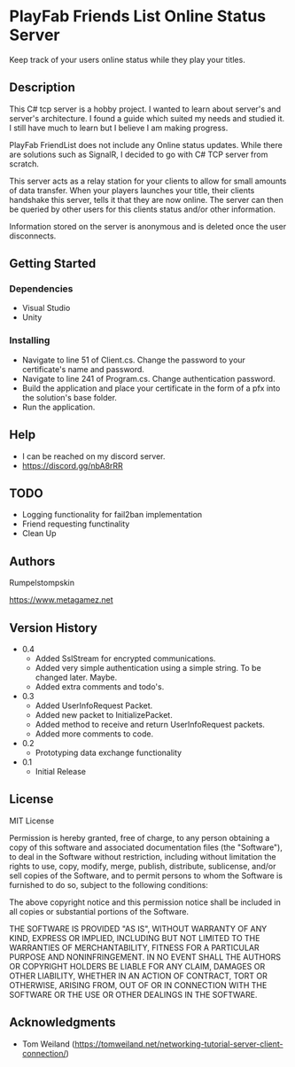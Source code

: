 # PlayFab Friends List Online Status Server

Keep track of your users online status while they play your titles.

## Description

This C# tcp server is a hobby project. I wanted to learn about server's and server's architecture. I found a guide which suited my needs and studied it.
I still have much to learn but I believe I am making progress.

PlayFab FriendList does not include any Online status updates. 
While there are solutions such as SignalR, I decided to go with C# TCP server from scratch.

This server acts as a relay station for your clients to allow for small amounts of data transfer.
When your players launches your title, their clients handshake this server, tells it that they are now online.
The server can then be queried by other users for this clients status and/or other information.

Information stored on the server is anonymous and is deleted once the user disconnects.

## Getting Started

### Dependencies

* Visual Studio
* Unity

### Installing

* Navigate to line 51 of Client.cs. Change the password to your certificate's name and password.
* Navigate to line 241 of Program.cs. Change authentication password.
* Build the application and place your certificate in the form of a pfx into the solution's base folder.
* Run the application.

## Help

* I can be reached on my discord server.
* https://discord.gg/nbA8rRR

## TODO

* Logging functionality for fail2ban implementation
* Friend requesting functinality
* Clean Up

## Authors

Rumpelstompskin

https://www.metagamez.net

## Version History
* 0.4
    * Added SslStream for encrypted communications.
    * Added very simple authentication using a simple string. To be changed later. Maybe.
    * Added extra comments and todo's.
* 0.3
    * Added UserInfoRequest Packet.
    * Added new packet to InitializePacket.
    * Added method to receive and return UserInfoRequest packets.
    * Added more comments to code.
* 0.2
    * Prototyping data exchange functionality
* 0.1
    * Initial Release

## License

MIT License

Permission is hereby granted, free of charge, to any person obtaining a copy
of this software and associated documentation files (the "Software"), to deal
in the Software without restriction, including without limitation the rights
to use, copy, modify, merge, publish, distribute, sublicense, and/or sell
copies of the Software, and to permit persons to whom the Software is
furnished to do so, subject to the following conditions:

The above copyright notice and this permission notice shall be included in all
copies or substantial portions of the Software.

THE SOFTWARE IS PROVIDED "AS IS", WITHOUT WARRANTY OF ANY KIND, EXPRESS OR
IMPLIED, INCLUDING BUT NOT LIMITED TO THE WARRANTIES OF MERCHANTABILITY,
FITNESS FOR A PARTICULAR PURPOSE AND NONINFRINGEMENT. IN NO EVENT SHALL THE
AUTHORS OR COPYRIGHT HOLDERS BE LIABLE FOR ANY CLAIM, DAMAGES OR OTHER
LIABILITY, WHETHER IN AN ACTION OF CONTRACT, TORT OR OTHERWISE, ARISING FROM,
OUT OF OR IN CONNECTION WITH THE SOFTWARE OR THE USE OR OTHER DEALINGS IN THE
SOFTWARE.

## Acknowledgments

* Tom Weiland (https://tomweiland.net/networking-tutorial-server-client-connection/)